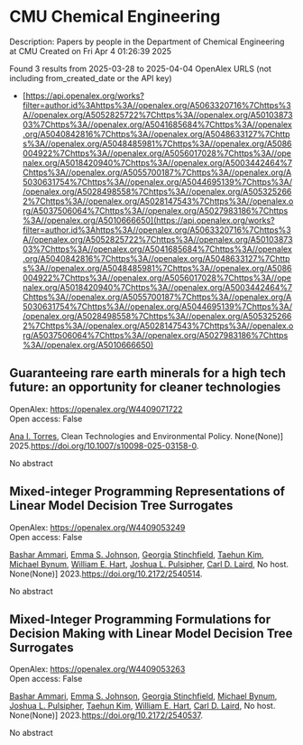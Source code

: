 # CMU Chemical Engineering
Description: Papers by people in the Department of Chemical Engineering at CMU
Created on Fri Apr  4 01:26:39 2025

Found 3 results from 2025-03-28 to 2025-04-04
OpenAlex URLS (not including from_created_date or the API key)
- [https://api.openalex.org/works?filter=author.id%3Ahttps%3A//openalex.org/A5063320716%7Chttps%3A//openalex.org/A5052825722%7Chttps%3A//openalex.org/A5010387303%7Chttps%3A//openalex.org/A5041685684%7Chttps%3A//openalex.org/A5040842816%7Chttps%3A//openalex.org/A5048633127%7Chttps%3A//openalex.org/A5048485981%7Chttps%3A//openalex.org/A5086004922%7Chttps%3A//openalex.org/A5056017028%7Chttps%3A//openalex.org/A5018420940%7Chttps%3A//openalex.org/A5003442464%7Chttps%3A//openalex.org/A5055700187%7Chttps%3A//openalex.org/A5030631754%7Chttps%3A//openalex.org/A5044695139%7Chttps%3A//openalex.org/A5028498558%7Chttps%3A//openalex.org/A5053252662%7Chttps%3A//openalex.org/A5028147543%7Chttps%3A//openalex.org/A5037506064%7Chttps%3A//openalex.org/A5027983186%7Chttps%3A//openalex.org/A5010666650](https://api.openalex.org/works?filter=author.id%3Ahttps%3A//openalex.org/A5063320716%7Chttps%3A//openalex.org/A5052825722%7Chttps%3A//openalex.org/A5010387303%7Chttps%3A//openalex.org/A5041685684%7Chttps%3A//openalex.org/A5040842816%7Chttps%3A//openalex.org/A5048633127%7Chttps%3A//openalex.org/A5048485981%7Chttps%3A//openalex.org/A5086004922%7Chttps%3A//openalex.org/A5056017028%7Chttps%3A//openalex.org/A5018420940%7Chttps%3A//openalex.org/A5003442464%7Chttps%3A//openalex.org/A5055700187%7Chttps%3A//openalex.org/A5030631754%7Chttps%3A//openalex.org/A5044695139%7Chttps%3A//openalex.org/A5028498558%7Chttps%3A//openalex.org/A5053252662%7Chttps%3A//openalex.org/A5028147543%7Chttps%3A//openalex.org/A5037506064%7Chttps%3A//openalex.org/A5027983186%7Chttps%3A//openalex.org/A5010666650)

## Guaranteeing rare earth minerals for a high tech future: an opportunity for cleaner technologies   

OpenAlex: https://openalex.org/W4409071722    
Open access: False
    
[Ana I. Torres](https://openalex.org/A5027983186), Clean Technologies and Environmental Policy. None(None)] 2025.https://doi.org/10.1007/s10098-025-03158-0.
    
No abstract    

    

## Mixed-integer Programming Representations of Linear Model Decision Tree Surrogates   

OpenAlex: https://openalex.org/W4409053249    
Open access: False
    
[Bashar Ammari](https://openalex.org/A5092486945), [Emma S. Johnson](https://openalex.org/A5026170862), [Georgia Stinchfield](https://openalex.org/A5007541692), [Taehun Kim](https://openalex.org/A5100387012), [Michael Bynum](https://openalex.org/A5031357535), [William E. Hart](https://openalex.org/A5102842741), [Joshua L. Pulsipher](https://openalex.org/A5036452308), [Carl D. Laird](https://openalex.org/A5030631754), No host. None(None)] 2023.https://doi.org/10.2172/2540514.
    
No abstract    

    

## Mixed-Integer Programming Formulations for Decision Making with Linear Model Decision Tree Surrogates   

OpenAlex: https://openalex.org/W4409053263    
Open access: False
    
[Bashar Ammari](https://openalex.org/A5092486945), [Emma S. Johnson](https://openalex.org/A5026170862), [Georgia Stinchfield](https://openalex.org/A5007541692), [Michael Bynum](https://openalex.org/A5031357535), [Joshua L. Pulsipher](https://openalex.org/A5036452308), [Taehun Kim](https://openalex.org/A5100387012), [William E. Hart](https://openalex.org/A5102842741), [Carl D. Laird](https://openalex.org/A5030631754), No host. None(None)] 2023.https://doi.org/10.2172/2540537.
    
No abstract    

    
